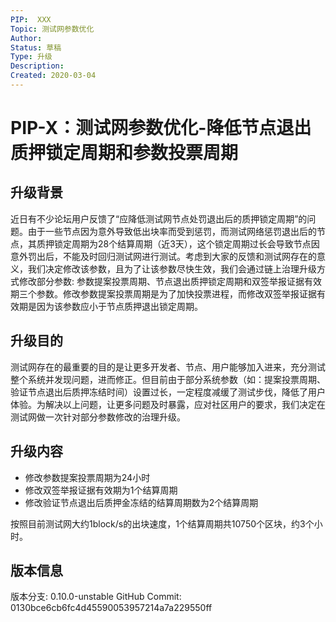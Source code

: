 ```yaml
---
PIP:  XXX
Topic: 测试网参数优化
Author: 
Status: 草稿
Type: 升级
Description: 
Created: 2020-03-04
---
```


# PIP-X：测试网参数优化-降低节点退出质押锁定周期和参数投票周期

## 升级背景

近日有不少论坛用户反馈了“应降低测试网节点处罚退出后的质押锁定周期”的问题。由于一些节点因为意外导致低出块率而受到惩罚，而测试网络惩罚退出后的节点，其质押锁定周期为28个结算周期（近3天），这个锁定周期过长会导致节点因意外罚出后，不能及时回归测试网进行测试。考虑到大家的反馈和测试网存在的意义，我们决定修改该参数，且为了让该参数尽快生效，我们会通过链上治理升级方式修改部分参数: 参数提案投票周期、节点退出质押锁定周期和双签举报证据有效期三个参数。修改参数提案投票周期是为了加快投票进程，而修改双签举报证据有效期是因为该参数应小于节点质押退出锁定周期。

## 升级目的

测试网存在的最重要的目的是让更多开发者、节点、用户能够加入进来，充分测试整个系统并发现问题，进而修正。但目前由于部分系统参数（如：提案投票周期、验证节点退出后质押冻结时间）设置过长，一定程度减缓了测试步伐，降低了用户体验。为解决以上问题，让更多问题及时暴露，应对社区用户的要求，我们决定在测试网做一次针对部分参数修改的治理升级。

## 升级内容

- 修改参数提案投票周期为24小时
- 修改双签举报证据有效期为1个结算周期
- 修改验证节点退出后质押金冻结的结算周期数为2个结算周期 

按照目前测试网大约1block/s的出块速度，1个结算周期共10750个区块，约3个小时。

## 版本信息

版本分支: 0.10.0-unstable
GitHub Commit: 0130bce6cb6fc4d45590053957214a7a229550ff








